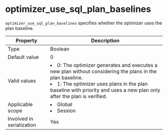 # optimizer_use_sql_plan_baselines

`optimizer_use_sql_plan_baselines` specifies whether the optimizer uses the plan baseline.

| **Property** | **Description** |
|---------|-----------------------------------------------------------------------------------------------------------------------------------------------------------------------------------------------------------|
| Type | Boolean |
| Default value | 0 |
| Valid values | <li> 0: The optimizer generates and executes a new plan without considering the plans in the plan baseline.    <li> 1: The optimizer uses plans in the plan baseline with priority and uses a new plan only after the plan is verified.  |
| Applicable scope | <li> Global   <li> Session |
| Involved in serialization | Yes |
